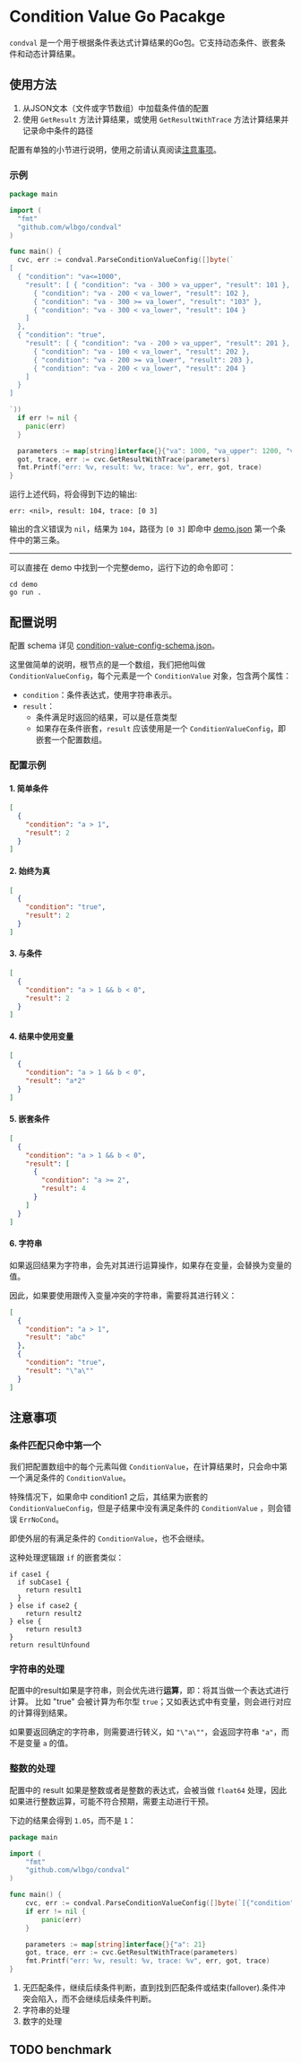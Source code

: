 # Condition Value Go Pacakge

`condval` 是一个用于根据条件表达式计算结果的Go包。它支持动态条件、嵌套条件和动态计算结果。

## 使用方法

1. 从JSON文本（文件或字节数组）中加载条件值的配置
2. 使用 `GetResult` 方法计算结果，或使用 `GetResultWithTrace` 方法计算结果并记录命中条件的路径

配置有单独的小节进行说明，使用之前请认真阅读[注意事项](#注意事项)。

### 示例

```go
package main

import (
  "fmt"
  "github.com/wlbgo/condval"
)

func main() {
  cvc, err := condval.ParseConditionValueConfig([]byte(`
[
  { "condition": "va<=1000",
    "result": [ { "condition": "va - 300 > va_upper", "result": 101 },
      { "condition": "va - 200 < va_lower", "result": 102 },
      { "condition": "va - 300 >= va_lower", "result": "103" },
      { "condition": "va - 300 < va_lower", "result": 104 }
    ]
  },
  { "condition": "true",
    "result": [ { "condition": "va - 200 > va_upper", "result": 201 },
      { "condition": "va - 100 < va_lower", "result": 202 },
      { "condition": "va - 200 >= va_lower", "result": 203 },
      { "condition": "va - 200 < va_lower", "result": 204 }
    ]
  }
]

`))
  if err != nil {
    panic(err)
  }

  parameters := map[string]interface{}{"va": 1000, "va_upper": 1200, "va_lower": 800}
  got, trace, err := cvc.GetResultWithTrace(parameters)
  fmt.Printf("err: %v, result: %v, trace: %v", err, got, trace)
}

```

运行上述代码，将会得到下边的输出:

```
err: <nil>, result: 104, trace: [0 3]
```

输出的含义错误为 `nil`，结果为 `104`，路径为 `[0 3]` 即命中 [demo.json](demo/demo.json) 第一个条件中的第三条。

---

可以直接在 demo 中找到一个完整demo，运行下边的命令即可：

```shell
cd demo
go run .
```

## 配置说明

配置 schema 详见 [condition-value-config-schema.json](condition-value-config-schema.json)。

这里做简单的说明，根节点的是一个数组，我们把他叫做 `ConditionValueConfig`，每个元素是一个 `ConditionValue` 对象，包含两个属性：

- `condition`：条件表达式，使用字符串表示。
- `result`：
    - 条件满足时返回的结果，可以是任意类型
    - 如果存在条件嵌套，`result` 应该使用是一个 `ConditionValueConfig`，即嵌套一个配置数组。

### 配置示例

#### 1. 简单条件

```json
[
  {
    "condition": "a > 1",
    "result": 2
  }
]
```

#### 2. 始终为真

```json
[
  {
    "condition": "true",
    "result": 2
  }
]
```

#### 3. 与条件

```json
[
  {
    "condition": "a > 1 && b < 0",
    "result": 2
  }
]
```

#### 4. 结果中使用变量

```json
[
  {
    "condition": "a > 1 && b < 0",
    "result": "a*2"
  }
]
```

#### 5. 嵌套条件

```json
[
  {
    "condition": "a > 1 && b < 0",
    "result": [
      {
        "condition": "a >= 2",
        "result": 4
      }
    ]
  }
]
```

#### 6. 字符串

如果返回结果为字符串，会先对其进行运算操作，如果存在变量，会替换为变量的值。

因此，如果要使用跟传入变量冲突的字符串，需要将其进行转义：

```json
[
  {
    "condition": "a > 1",
    "result": "abc"
  },
  {
    "condition": "true",
    "result": "\"a\""
  }
]
```

## 注意事项

### 条件匹配只命中第一个

我们把配置数组中的每个元素叫做 `ConditionValue`，在计算结果时，只会命中第一个满足条件的 `ConditionValue`。

特殊情况下，如果命中 condition1 之后，其结果为嵌套的 `ConditionValueConfig`，但是子结果中没有满足条件的 `ConditionValue`
，则会错误 `ErrNoCond`。

即使外层的有满足条件的 `ConditionValue`，也不会继续。

这种处理逻辑跟 ``if`` 的嵌套类似：

```
if case1 {
  if subCase1 {
    return result1
  }
} else if case2 {
    return result2
} else {
    return result3
}
return resultUnfound
```

### 字符串的处理

配置中的result如果是字符串，则会优先进行**运算**，即：将其当做一个表达式进行计算。
比如 "true" 会被计算为布尔型 `true`；又如表达式中有变量，则会进行对应的计算得到结果。

如果要返回确定的字符串，则需要进行转义，如 `"\"a\""`，会返回字符串 `"a"`，而不是变量 `a` 的值。

### 整数的处理

配置中的 result 如果是整数或者是整数的表达式，会被当做 `float64` 处理，因此如果进行整数运算，可能不符合预期，需要主动进行干预。

下边的结果会得到 `1.05`，而不是 `1`：

```go
package main

import (
	"fmt"
	"github.com/wlbgo/condval"
)

func main() {
	cvc, err := condval.ParseConditionValueConfig([]byte(`[{"condition": "true", "result": "a/20"}]`))
	if err != nil {
		panic(err)
	}

	parameters := map[string]interface{}{"a": 21}
	got, trace, err := cvc.GetResultWithTrace(parameters)
	fmt.Printf("err: %v, result: %v, trace: %v", err, got, trace)
}
```

1. 无匹配条件，继续后续条件判断，直到找到匹配条件或结束(fallover).条件冲突会陷入，而不会继续后续条件判断。
2. 字符串的处理
3. 数字的处理

## TODO benchmark



